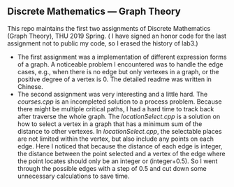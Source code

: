## Discrete Mathematics — Graph Theory

This repo maintains the first two assignments of Discrete Mathematics (Graph Theory), THU 2019 Spring. ( I have signed an honor code for the last assignment not to public my code, so I erased the history of lab3.)

* The first assignment was a implementation of different expression forms of a graph. A noticeable problem I encountered was to handle the edge cases, e.g., when there is no edge but only vertexes in a graph, or the positive degree of a vertex is 0. The detailed readme was written in Chinese.
* The second assignment was very interesting and a little hard. The *courses.cpp* is an incompleted solution to a process problem. Because there might be multiple critical paths, I had a hard time to track back after traverse the whole graph. The *locationSelect.cpp* is a solution on how to select a vertex in a graph that has a minimum sum of the distance to other vertexes. In *locationSelect.cpp*, the selectable places are not limited within the vertex, but also include any points on each edge. Here I noticed that because the distance of each edge is integer, the distance between the point selected and a vertex of the edge where the point locates should only be an integer or (integer+0.5). So I went through the possible edges with a step of 0.5 and cut down some unnecessary calculations to save time.